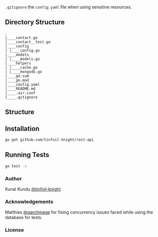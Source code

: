 `.gitignore` the `config.yaml` file when using sensitive resources.

## Directory Structure
```
.
|____contact.go
|____contact__test.go
|____config
| |____config.go
|____models
| |____models.go
|____helpers
| |____cache.go
| |____mongodb.go
|____go.sum
|____go.mod
|____config.yaml
|____README.md
|____.air.conf
|____.gitignore
```

## Structure

## Installation
```bash
go get github.com/tinfoil-knight/rest-api
```

## Running Tests
```bash
go test -v
```

### Author
Kunal Kundu [@tinfoil-knight](https://github.com/tinfoil-knight)

### Acknowledgements
Matthias [@qarchmage](https://github.com/qarchmage) for fixing concurrency issues faced while using the database for tests.

### License
